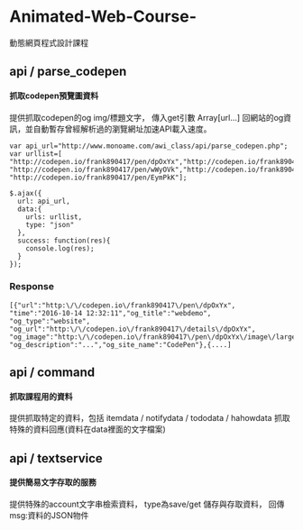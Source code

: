 # Animated-Web-Course-
動態網頁程式設計課程

## api / parse_codepen 
#### 抓取codepen預覽圖資料
提供抓取codepen的og img/標題文字，
傳入get引數 Array[url...] 回網站的og資訊，並自動暫存曾經解析過的瀏覽網址加速API載入速度。
```
var api_url="http://www.monoame.com/awi_class/api/parse_codepen.php";
var urllist=[
"http://codepen.io/frank890417/pen/dpOxYx","http://codepen.io/frank890417/pen/XjBrok",
"http://codepen.io/frank890417/pen/wWyOVk","http://codepen.io/frank890417/pen/xEkyPy",
"http://codepen.io/frank890417/pen/EymPkK"];

$.ajax({
  url: api_url,
  data:{    
    urls: urllist,
    type: "json"
  },
  success: function(res){
    console.log(res);
  }
});
```
### Response
```
[{"url":"http:\/\/codepen.io\/frank890417\/pen\/dpOxYx",
"time":"2016-10-14 12:32:11","og_title":"webdemo",
"og_type":"website",
"og_url":"http:\/\/codepen.io\/frank890417\/details\/dpOxYx",
"og_image":"http:\/\/codepen.io\/frank890417\/pen\/dpOxYx\/image\/large.png",
"og_description":"...","og_site_name":"CodePen"},{....]
```

## api / command 
#### 抓取課程用的資料
提供抓取特定的資料，包括
itemdata / notifydata / tododata / hahowdata
抓取特殊的資料回應(資料在data裡面的文字檔案)

## api / textservice 
#### 提供簡易文字存取的服務
提供特殊的account文字串檢索資料，
type為save/get 儲存與存取資料，
回傳msg:資料的JSON物件
